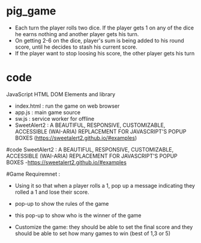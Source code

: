 # pig_game
- Each turn the player rolls two dice. If the player gets 1 on any of the dice he earns nothing and another player gets his turn. 
- On getting 2-6 on the dice, player's sum is being added to his round score, until he decides to stash his current score. 
- If the player want to stop loosing his score, the other player gets his turn


# code 
JavaScript HTML DOM Elements and library 
- index.html : run the game on web browser
- app.js : main game source 
- sw.js : service worker for offline 
- SweetAlert2 : A BEAUTIFUL, RESPONSIVE, CUSTOMIZABLE, ACCESSIBLE (WAI-ARIA) REPLACEMENT FOR JAVASCRIPT'S POPUP BOXES (https://sweetalert2.github.io/#examples)

#code 
SweetAlert2 : A BEAUTIFUL, RESPONSIVE, CUSTOMIZABLE, ACCESSIBLE (WAI-ARIA) REPLACEMENT FOR JAVASCRIPT'S POPUP BOXES
-https://sweetalert2.github.io/#examples

#Game Requiremnet :
- Using it so that when a player rolls a 1, pop up a message indicating they rolled a 1 and lose their score.
- pop-up to show the rules of the game
- this pop-up to show who is the winner of the game

- Customize the game: they should be able to set the final score and they should be able to set how many games to win (best of 1,3 or 5)
